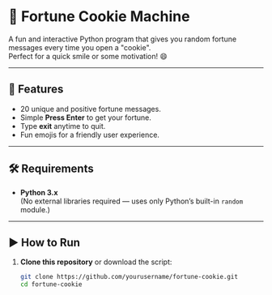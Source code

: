 # 🥠 Fortune Cookie Machine

A fun and interactive Python program that gives you random fortune messages every time you open a "cookie".  
Perfect for a quick smile or some motivation! 😄

---

## 📜 Features
- 20 unique and positive fortune messages.
- Simple **Press Enter** to get your fortune.
- Type **exit** anytime to quit.
- Fun emojis for a friendly user experience.

---

## 🛠 Requirements
- **Python 3.x**  
(No external libraries required — uses only Python’s built-in `random` module.)

---

## ▶ How to Run

1. **Clone this repository** or download the script:
   ```bash
   git clone https://github.com/yourusername/fortune-cookie.git
   cd fortune-cookie
